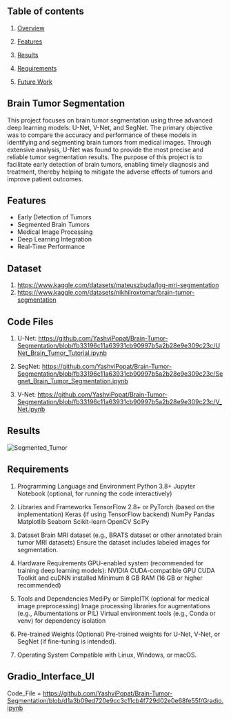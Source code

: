 
## Table of contents
1) [Overview](#Overview)

2) [Features](#Features)

3) [Results](#Results)

4) [Requirements](#Requirements)

5) [Future Work](#Futurework)



## Brain Tumor Segmentation

This project focuses on brain tumor segmentation using three advanced deep learning models: U-Net, V-Net, and SegNet. The primary objective was to compare the accuracy and performance of these models in identifying and segmenting brain tumors from medical images. Through extensive analysis, U-Net was found to provide the most precise and reliable tumor segmentation results. The purpose of this project is to facilitate early detection of brain tumors, enabling timely diagnosis and treatment, thereby helping to mitigate the adverse effects of tumors and improve patient outcomes.




 

## Features

- Early Detection of Tumors
- Segmented Brain Tumors
- Medical Image Processing
- Deep Learning Integration
- Real-Time Performance



## Dataset


1) https://www.kaggle.com/datasets/mateuszbuda/lgg-mri-segmentation
2) https://www.kaggle.com/datasets/nikhilroxtomar/brain-tumor-segmentation
## Code Files

1. U-Net: https://github.com/YashviPopat/Brain-Tumor-Segmentation/blob/fb33196c11a63931cb90997b5a2b28e9e309c23c/UNet_Brain_Tumor_Tutorial.ipynb

2. SegNet: https://github.com/YashviPopat/Brain-Tumor-Segmentation/blob/fb33196c11a63931cb90997b5a2b28e9e309c23c/Segnet_Brain_Tumor_Segmentation.ipynb

3. V-Net: https://github.com/YashviPopat/Brain-Tumor-Segmentation/blob/fb33196c11a63931cb90997b5a2b28e9e309c23c/V_Net.ipynb
## Results

![Segmented_Tumor]((https://github.com/user-attachments/assets/45ec460f-6003-4bbc-8a6c-0b02b7b7204b))





## Requirements
1. Programming Language and Environment
Python 3.8+
Jupyter Notebook (optional, for running the code interactively)

2. Libraries and Frameworks
TensorFlow 2.8+ or PyTorch (based on the implementation)
Keras (if using TensorFlow backend)
NumPy
Pandas
Matplotlib
Seaborn
Scikit-learn
OpenCV
SciPy

3. Dataset
Brain MRI dataset (e.g., BRATS dataset or other annotated brain tumor MRI datasets)
Ensure the dataset includes labeled images for segmentation.

4. Hardware Requirements
GPU-enabled system (recommended for training deep learning models):
NVIDIA CUDA-compatible GPU
CUDA Toolkit and cuDNN installed
Minimum 8 GB RAM (16 GB or higher recommended)

5. Tools and Dependencies
MediPy or SimpleITK (optional for medical image preprocessing)
Image processing libraries for augmentations (e.g., Albumentations or PIL)
Virtual environment tools (e.g., Conda or venv) for dependency isolation

6. Pre-trained Weights (Optional)
Pre-trained weights for U-Net, V-Net, or SegNet (if fine-tuning is intended).

7. Operating System
Compatible with Linux, Windows, or macOS.

## Gradio_Interface_UI

Code_File = https://github.com/YashviPopat/Brain-Tumor-Segmentation/blob/d1a3b09ed720e9cc3c11cb4f729d02e0e68fe55f/Gradio.ipynb